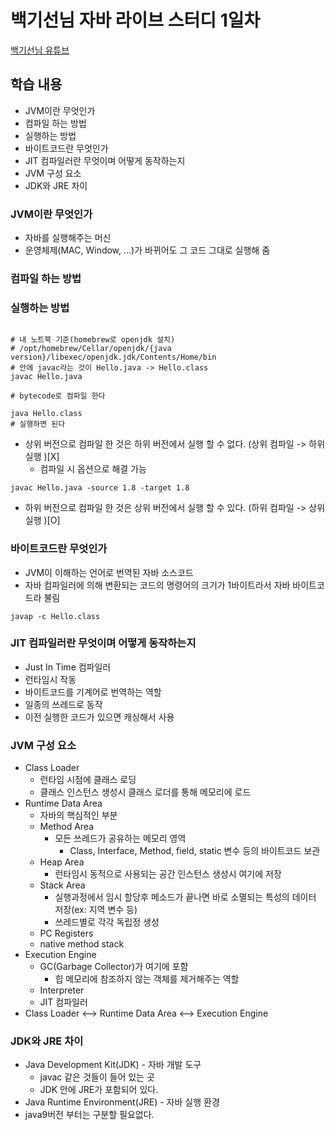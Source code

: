 # 백기선님 자바 라이브 스터디 1일차

[백기선님 유튜브](https://www.youtube.com/watch?v=peEXNN-oob4&list=PLfI752FpVCS96fSsQe2E3HzYTgdmbz6LU)

## 학습 내용
* JVM이란 무엇인가
* 컴파일 하는 방법
* 실행하는 방법
* 바이트코드란 무엇인가
* JIT 컴파일러란 무엇이며 어떻게 동작하는지
* JVM 구성 요소
* JDK와 JRE 차이

### JVM이란 무엇인가
* 자바를 실행해주는 머신
* 운영체제(MAC, Window, ...)가 바뀌어도 그 코드 그대로 실행해 줌

### 컴파일 하는 방법
### 실행하는 방법

```shell

# 내 노트북 기준(homebrew로 openjdk 설치)
# /opt/homebrew/Cellar/openjdk/{java version}/libexec/openjdk.jdk/Contents/Home/bin
# 안에 javac라는 것이 Hello.java -> Hello.class 
javac Hello.java

# bytecode로 컴파일 한다

java Hello.class
# 실행하면 된다

```
* 상위 버전으로 컴파일 한 것은 하위 버전에서 실행 할 수 없다. (상위 컴파일 -> 하위 실행 )[X]
  * 컴파일 시 옵션으로 해결 가능 
```shell 
javac Hello.java -source 1.8 -target 1.8
```
* 하위 버전으로 컴파일 한 것은 상위 버전에서 실행 할 수 있다. (하위 컴파일 -> 상위 실행 )[O]


### 바이트코드란 무엇인가
* JVM이 이해하는 언어로 번역된 자바 소스코드
* 자바 컴파일러에 의해 변환되는 코드의 명령어의 크기가 1바이트라서 자바 바이트코드라 불림
```shell
javap -c Hello.class
```

### JIT 컴파일러란 무엇이며 어떻게 동작하는지
* Just In Time 컴파일러
* 런타임시 작동
* 바이트코드를 기계어로 번역하는 역할
* 일종의 쓰레드로 동작
* 이전 실행한 코드가 있으면 캐싱해서 사용 

### JVM 구성 요소
* Class Loader
  * 런타임 시점에 클래스 로딩
  * 클래스 인스턴스 생성시 클래스 로더를 통해 메모리에 로드
* Runtime Data Area
  * 자바의 핵심적인 부분
  * Method Area
    * 모든 쓰레드가 공유하는 메모리 영역
      * Class, Interface, Method, field, static 변수 등의 바이트코드 보관
  * Heap Area
    * 런타임시 동적으로 사용되는 공간 인스턴스 생성시 여기에 저장
  * Stack Area
    * 실행과정에서 임시 할당후 메소드가 끝나면 바로 소멸되는 특성의 데이터 저장(ex: 지역 변수 등)
    * 쓰레드별로 각각 독립정 생성
  * PC Registers
  * native method stack
* Execution Engine
  * GC(Garbage Collector)가 여기에 포함
    * 힙 메모리에 참조하지 않는 객체를 제거해주는 역할
  * Interpreter
  * JIT 컴파일러
* Class Loader <--> Runtime Data Area <--> Execution Engine

### JDK와 JRE 차이
* Java Development Kit(JDK) - 자바 개발 도구 
  * javac 같은 것들이 들어 있는 곳
  * JDK 안에 JRE가 포함되어 있다.
* Java Runtime Environment(JRE) - 자바 실행 환경 
* java9버전 부터는 구분할 필요없다.